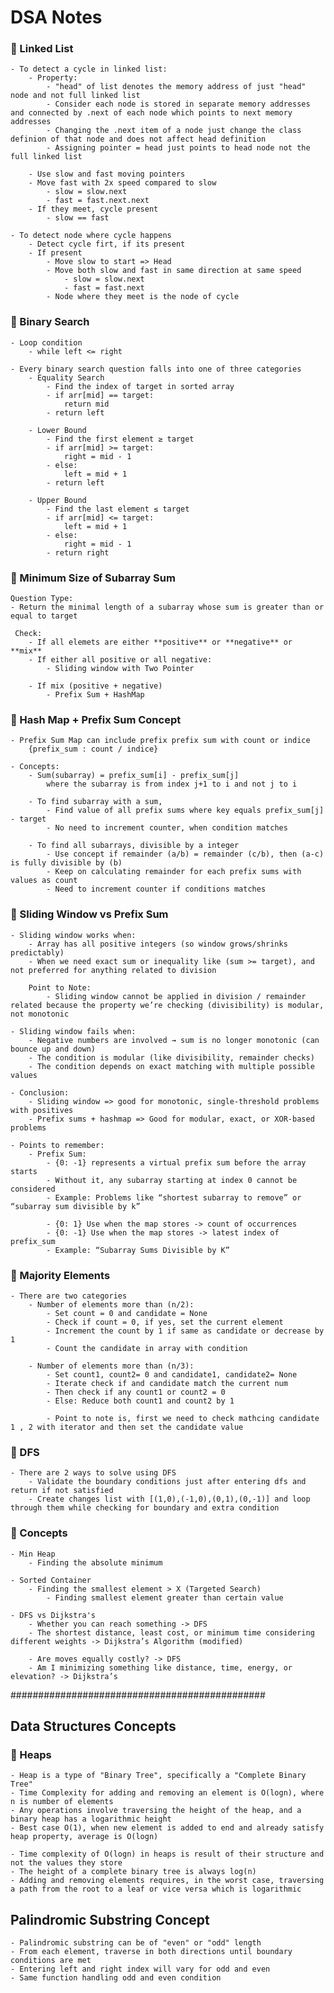# DSA Notes

### 🌟 Linked List
    - To detect a cycle in linked list:
        - Property:
            - "head" of list denotes the memory address of just "head" node and not full linked list 
            - Consider each node is stored in separate memory addresses and connected by .next of each node which points to next memory addresses
            - Changing the .next item of a node just change the class definion of that node and does not affect head definition
            - Assigning pointer = head just points to head node not the full linked list

        - Use slow and fast moving pointers 
        - Move fast with 2x speed compared to slow
            - slow = slow.next
            - fast = fast.next.next 
        - If they meet, cycle present 
            - slow == fast 

    - To detect node where cycle happens
        - Detect cycle firt, if its present 
        - If present
            - Move slow to start => Head 
            - Move both slow and fast in same direction at same speed
                - slow = slow.next 
                - fast = fast.next 
            - Node where they meet is the node of cycle

### 🌟 Binary Search 
    - Loop condition
        - while left <= right

    - Every binary search question falls into one of three categories
        - Equality Search
            - Find the index of target in sorted array
            - if arr[mid] == target:
                return mid
            - return left

        - Lower Bound
            - Find the first element ≥ target
            - if arr[mid] >= target:
                right = mid - 1
            - else:
                left = mid + 1
            - return left

        - Upper Bound
            - Find the last element ≤ target
            - if arr[mid] <= target:
                left = mid + 1
            - else:
                right = mid - 1
            - return right

### 🌟 Minimum Size of Subarray Sum
    Question Type:
    - Return the minimal length of a subarray whose sum is greater than or equal to target

     Check:
        - If all elemets are either **positive** or **negative** or **mix**
        - If either all positive or all negative:
            - Sliding window with Two Pointer

        - If mix (positive + negative)
            - Prefix Sum + HashMap

### 🌟 Hash Map + Prefix Sum Concept
    - Prefix Sum Map can include prefix prefix sum with count or indice
        {prefix_sum : count / indice}
    
    - Concepts: 
        - Sum(subarray) = prefix_sum[i] - prefix_sum[j]
            where the subarray is from index j+1 to i and not j to i

        - To find subarray with a sum, 
            - Find value of all prefix sums where key equals prefix_sum[j] - target
            - No need to increment counter, when condition matches

        - To find all subarrays, divisible by a integer
            - Use concept if remainder (a/b) = remainder (c/b), then (a-c) is fully divisible by (b)
            - Keep on calculating remainder for each prefix sums with values as count 
            - Need to increment counter if conditions matches

### 🌟 Sliding Window vs Prefix Sum 
    - Sliding window works when:
        - Array has all positive integers (so window grows/shrinks predictably)
        - When we need exact sum or inequality like (sum >= target), and not preferred for anything related to division

        Point to Note:
            - Sliding window cannot be applied in division / remainder related because the property we’re checking (divisibility) is modular, not monotonic

    - Sliding window fails when:
        - Negative numbers are involved → sum is no longer monotonic (can bounce up and down)
        - The condition is modular (like divisibility, remainder checks)
        - The condition depends on exact matching with multiple possible values

    - Conclusion:
        - Sliding window => good for monotonic, single-threshold problems with positives
        - Prefix sums + hashmap => Good for modular, exact, or XOR-based problems

    - Points to remember:
        - Prefix Sum:
            - {0: -1} represents a virtual prefix sum before the array starts
            - Without it, any subarray starting at index 0 cannot be considered
            - Example: Problems like “shortest subarray to remove” or “subarray sum divisible by k”
            
            - {0: 1} Use when the map stores -> count of occurrences
            - {0: -1} Use when the map stores -> latest index of prefix_sum
            - Example: “Subarray Sums Divisible by K”

### 🌟 Majority Elements
    - There are two categories
        - Number of elements more than (n/2):
            - Set count = 0 and candidate = None
            - Check if count = 0, if yes, set the current element 
            - Increment the count by 1 if same as candidate or decrease by 1
            - Count the candidate in array with condition

        - Number of elements more than (n/3):
            - Set count1, count2= 0 and candidate1, candidate2= None
            - Iterate check if and candidate match the current num 
            - Then check if any count1 or count2 = 0
            - Else: Reduce both count1 and count2 by 1

            - Point to note is, first we need to check mathcing candidate 1 , 2 with iterator and then set the candidate value

### 🌟 DFS 
    - There are 2 ways to solve using DFS 
        - Validate the boundary conditions just after entering dfs and return if not satisfied
        - Create changes list with [(1,0),(-1,0),(0,1),(0,-1)] and loop through them while checking for boundary and extra condition 

### 🌟 Concepts
    - Min Heap
        - Finding the absolute minimum

    - Sorted Container
        - Finding the smallest element > X (Targeted Search)
            - Finding smallest element greater than certain value

    - DFS vs Dijkstra's
        - Whether you can reach something -> DFS
        - The shortest distance, least cost, or minimum time considering different weights -> Dijkstra’s Algorithm (modified)

        - Are moves equally costly? -> DFS
        - Am I minimizing something like distance, time, energy, or elevation? -> Dijkstra’s

##############################################

## Data Structures Concepts
### 📌 Heaps
    - Heap is a type of "Binary Tree", specifically a "Complete Binary Tree"
    - Time Complexity for adding and removing an element is O(logn), where n is number of elements 
    - Any operations involve traversing the height of the heap, and a binary heap has a logarithmic height
    - Best case O(1), when new element is added to end and already satisfy heap property, average is O(logn)

    - Time complexity of O(logn) in heaps is result of their structure and not the values they store
    - The height of a complete binary tree is always log(n)
    - Adding and removing elements requires, in the worst case, traversing a path from the root to a leaf or vice versa which is logarithmic

## Palindromic Substring Concept
    - Palindromic substring can be of "even" or "odd" length
    - From each element, traverse in both directions until boundary conditions are met 
    - Entering left and right index will vary for odd and even
    - Same function handling odd and even condition 
